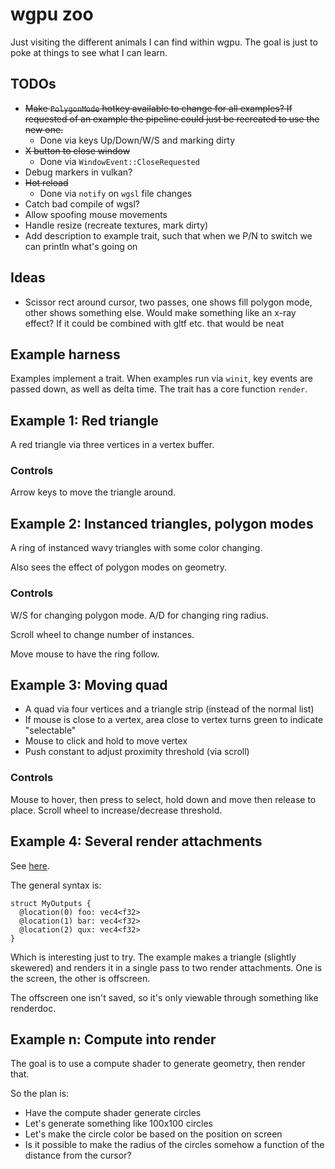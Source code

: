 # wgpu zoo

Just visiting the different animals I can find within wgpu.
The goal is just to poke at things to see what I can learn.

## TODOs

- ~~Make `PolygonMode` hotkey available to change for all examples? If requested of an example the pipeline could just be recreated to use the new one.~~
    - Done via keys Up/Down/W/S and marking dirty
- ~~X button to close window~~
    - Done via `WindowEvent::CloseRequested`
- Debug markers in vulkan?
- ~~Hot reload~~
    - Done via `notify` on `wgsl` file changes
- Catch bad compile of wgsl?
- Allow spoofing mouse movements
- Handle resize (recreate textures, mark dirty)
- Add description to example trait, such that when we P/N to switch we can println what's going on

## Ideas

- Scissor rect around cursor, two passes, one shows fill polygon mode, other shows something else. Would make something like an x-ray effect?
    If it could be combined with gltf etc. that would be neat

## Example harness

Examples implement a trait. When examples run via `winit`, key events are passed down, as well as delta time.
The trait has a core function `render`.

## Example 1: Red triangle

A red triangle via three vertices in a vertex buffer.

### Controls

Arrow keys to move the triangle around.

## Example 2: Instanced triangles, polygon modes

A ring of instanced wavy triangles with some color changing.

Also sees the effect of polygon modes on geometry.

### Controls

W/S for changing polygon mode.
A/D for changing ring radius.

Scroll wheel to change number of instances.

Move mouse to have the ring follow.

## Example 3: Moving quad

* A quad via four vertices and a triangle strip (instead of the normal list)
* If mouse is close to a vertex, area close to vertex turns green to indicate "selectable"
* Mouse to click and hold to move vertex
* Push constant to adjust proximity threshold (via scroll)

### Controls

Mouse to hover, then press to select, hold down and move then release to place.
Scroll wheel to increase/decrease threshold.

## Example 4: Several render attachments

See [here](https://gpuweb.github.io/gpuweb/wgsl/#example-ee897116).

The general syntax is:

```wgsl
struct MyOutputs {
  @location(0) foo: vec4<f32>
  @location(1) bar: vec4<f32>
  @location(2) qux: vec4<f32>
}
```

Which is interesting just to try.
The example makes a triangle (slightly skewered) and renders it in a single pass to two render attachments.
One is the screen, the other is offscreen.

The offscreen one isn't saved, so it's only viewable through something like renderdoc.

## Example n: Compute into render

The goal is to use a compute shader to generate geometry, then render that.

So the plan is:

* Have the compute shader generate circles
* Let's generate something like 100x100 circles
* Let's make the circle color be based on the position on screen
* Is it possible to make the radius of the circles somehow a function of the distance from the cursor?
